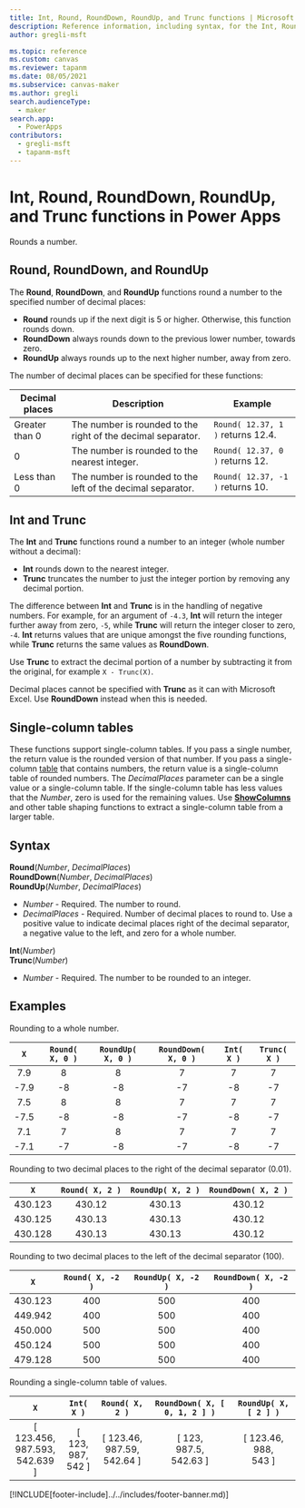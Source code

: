 ```yaml
---
title: Int, Round, RoundDown, RoundUp, and Trunc functions | Microsoft Docs
description: Reference information, including syntax, for the Int, Round, RoundDown, RoundUp, and Trunc functions in Power Apps
author: gregli-msft

ms.topic: reference
ms.custom: canvas
ms.reviewer: tapanm
ms.date: 08/05/2021
ms.subservice: canvas-maker
ms.author: gregli
search.audienceType: 
  - maker
search.app: 
  - PowerApps
contributors:
  - gregli-msft
  - tapanm-msft
---
```

# Int, Round, RoundDown, RoundUp, and Trunc functions in Power Apps

Rounds a number.

## Round, RoundDown, and RoundUp

The **Round**, **RoundDown**, and **RoundUp** functions round a number to the specified number of decimal places:

- **Round** rounds up if the next digit is 5 or higher. Otherwise, this function rounds down.
- **RoundDown** always rounds down to the previous lower number, towards zero.
- **RoundUp** always rounds up to the next higher number, away from zero.

The number of decimal places can be specified for these functions:

| Decimal places | Description | Example |
|----------------|-------------|---------|
| Greater than 0 | The number is rounded to the right of the decimal separator. | `Round( 12.37, 1 )` returns 12.4. | 
| 0 |  The number is rounded to the nearest integer. | `Round( 12.37, 0 )` returns 12. |
| Less than 0 | The number is rounded to the left of the decimal separator. | `Round( 12.37, -1 )` returns 10. | 

## Int and Trunc

The **Int** and **Trunc** functions round a number to an integer (whole number without a decimal): 

- **Int** rounds down to the nearest integer.  
- **Trunc** truncates the number to just the integer portion by removing any decimal portion.  

The difference between **Int** and **Trunc** is in the handling of negative numbers.  For example, for an argument of `-4.3`, **Int** will return the integer further away from zero, `-5`, while **Trunc** will return the integer closer to zero, `-4`.   **Int** returns values that are unique amongst the five rounding functions, while **Trunc** returns the same values as **RoundDown**.

Use **Trunc** to extract the decimal portion of a number by subtracting it from the original, for example `X - Trunc(X)`.  

Decimal places cannot be specified with **Trunc** as it can with Microsoft Excel.  Use **RoundDown** instead when this is needed.

## Single-column tables

These functions support single-column tables.  If you pass a single number, the return value is the rounded version of that number.  If you pass a single-column [table](/power-apps/maker/canvas-apps/working-with-tables.md) that contains numbers, the return value is a single-column table of rounded numbers.  The *DecimalPlaces* parameter can be a single value or a single-column table.  If the single-column table has less values that the *Number*, zero is used for the remaining values.  Use [**ShowColumns**](function-table-shaping.md) and other table shaping functions to extract a single-column table from a larger table.  

## Syntax

**Round**(*Number*, *DecimalPlaces*)<br>**RoundDown**(*Number*, *DecimalPlaces*)<br>**RoundUp**(*Number*, *DecimalPlaces*)

- *Number* - Required. The number to round.
- *DecimalPlaces* - Required.  Number of decimal places to round to.  Use a positive value to indicate decimal places right of the decimal separator, a negative value to the left, and zero for a whole number.

**Int**(*Number*)<br>**Trunc**(*Number*)

- *Number* - Required. The number to be rounded to an integer.

## Examples

Rounding to a whole number.

| `X`  | `Round( X, 0 )` | `RoundUp( X, 0 )` | `RoundDown( X, 0 )` | `Int( X )` | `Trunc( X )` |
|:----:|:-----:|:-----:|:------:|:----:|:-----:|
| 7.9  | 8  | 8  | 7  | 7  | 7  |
| -7.9 | -8 | -8 | -7 | -8 | -7 |
| 7.5  | 8  | 8  | 7  | 7  | 7  |
| -7.5 | -8 | -8 | -7 | -8 | -7 |
| 7.1  | 7  | 8  | 7  | 7  | 7  |
| -7.1 | -7 | -8 | -7 | -8 | -7 |

Rounding to two decimal places to the right of the decimal separator (0.01).

| `X` | `Round( X, 2 )` | `RoundUp( X, 2 )` | `RoundDown( X, 2 )` | 
|:----:|:----:|:------------:|:----------:|
| 430.123 | 430.12 | 430.13 | 430.12 |
| 430.125 | 430.13 | 430.13 | 430.12 |
| 430.128 | 430.13 | 430.13 | 430.12 |

Rounding to two decimal places to the left of the decimal separator (100).

| `X` | `Round( X, -2 )` | `RoundUp( X, -2 )` | `RoundDown( X, -2 )` |
|:----:|:----:|:------------:|:----------:|
| 430.123 | 400 | 500 | 400 |
| 449.942 | 400 | 500 | 400 |
| 450.000 | 500 | 500 | 400 |
| 450.124 | 500 | 500 | 400 |
| 479.128 | 500 | 500 | 400 |

Rounding a single-column table of values.

| `X` | `Int( X )` | `Round( X, 2 )` | `RoundDown( X, [ 0, 1, 2 ] )` | `RoundUp( X, [ 2 ] )` |
|:----:|:----:|:------------:|:----------:|:--------:|
| [ 123.456, <br>987.593, <br>542.639 ] | [ 123, <br>987, <br>542 ] | [ 123.46, <br>987.59, <br>542.64 ] | [ 123, <br>987.5, <br>542.63 ] | [ 123.46, <br>988, <br>543 ] |

[!INCLUDE[footer-include]../../includes/footer-banner.md)]